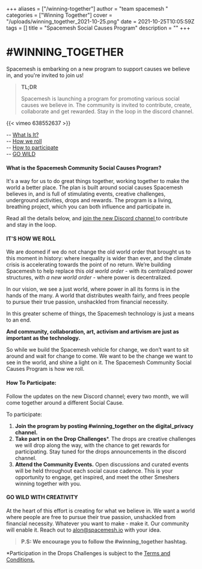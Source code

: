 +++
aliases = ["/winning-together"]
author = "team spacemesh "
categories = ["Winning Together"]
cover = "/uploads/winning_together_2021-10-25.png"
date = 2021-10-25T10:05:59Z
tags = []
title = "Spacemesh Social Causes Program"
description = ""
+++
# #WINNING_TOGETHER

Spacemesh is embarking on a new program to support causes we believe in, and you're invited to join us!

> **TL;DR**
>
> Spacemesh is launching a program for promoting various social causes we believe in. The community is invited to contribute, create, collaborate and get rewarded. Stay in the loop in the discord channel.

{{< vimeo 638552637 >}}

\-- [What Is It?](#what-is-the-spacemesh-community-social-causes-program)  
\-- [How we roll](#its-how-we-roll)  
\-- [How to participate](#how-to-participate)  
\-- [GO WILD](#go-wild-with-creativity)

#### What is the Spacemesh Community Social Causes Program?

It's a way for us to do great things together, working together to make the world a better place. The plan is built around social causes Spacemesh believes in, and is full of stimulating events, creative challenges, underground activities, drops and rewards. The program is a living, breathing project, which you can both influence and participate in.

Read all the details below, and [join the new Discord channel ](https://discord.gg/B6eZjQVCDD " join the new Discord channel")to contribute and stay in the loop.

#### IT'S HOW WE ROLL

We are doomed if we do not change the old world order that brought us to this moment in history: where inequality is wider than ever, and the climate crisis is accelerating towards the point of no return. We’re building Spacemesh to help replace this _old world order -_ with its centralized power structures, with _a new world order_ - where power is decentralized.

In our vision, we see a just world, where power in all its forms is in the hands of the many. A world that distributes wealth fairly, and frees people to pursue their true passion, unshackled from financial necessity.

In this greater scheme of things, the Spacemesh technology is just a means to an end.

**And community, collaboration, art, activism and artivism are just as important as the technology.**

So while we build the Spacemesh vehicle for change, we don’t want to sit around and wait for change to come. We want to be the change we want to see in the world, and shine a light on it. The Spacemesh Community Social Causes Program is how we roll.

#### How To Participate:

Follow the updates on the new Discord channel; every two month, we will come together around a different Social Cause.

To participate:

1. **Join the program by posting #winning_together on the digital_privacy channel.** 
2. **Take part in on the Drop Challenges***. The drops are creative challenges we will drop along the way, with the chance to get rewards for participating. Stay tuned for the drops announcements in the discord channel.
3. **Attend the Community Events.** Open discussions and curated events will be held throughout each social cause cadence. This is your opportunity to engage, get inspired, and meet the other Smeshers winning together with you.

#### GO WILD WITH CREATIVITY

At the heart of this effort is creating for what we believe in. We want a world where people are free to pursue their true passion, unshackled from financial necessity. Whatever you want to make - make it. Our community will enable it. Reach out to [alon@spacemesh.io](mailto:alon@spacemesh.io "alon@spacemesh.io") with your idea.

> **P.S: We encourage you to follow the #winning_together hashtag.**

\*Participation in the Drops Challenges is subject to the [Terms and Conditions.](https://www.spacemesh.io/causes-terms/ "Terms and Conditions")